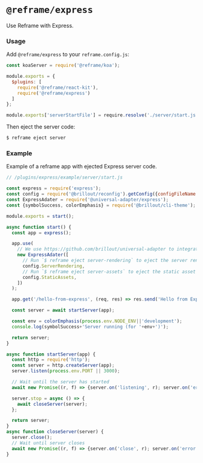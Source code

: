 <!---






    WARNING, READ THIS.
    This is a computed file. Do not edit.
    Edit `/plugins/express/readme.template.md` instead.












    WARNING, READ THIS.
    This is a computed file. Do not edit.
    Edit `/plugins/express/readme.template.md` instead.












    WARNING, READ THIS.
    This is a computed file. Do not edit.
    Edit `/plugins/express/readme.template.md` instead.












    WARNING, READ THIS.
    This is a computed file. Do not edit.
    Edit `/plugins/express/readme.template.md` instead.












    WARNING, READ THIS.
    This is a computed file. Do not edit.
    Edit `/plugins/express/readme.template.md` instead.






-->

# `@reframe/express`

Use Reframe with Express.

### Usage

Add `@reframe/express` to your `reframe.config.js`:

~~~js
const koaServer = require('@reframe/koa');

module.exports = {
  $plugins: [
    require('@reframe/react-kit'),
    require('@reframe/express')
  ]
};

module.exports['serverStartFile'] = require.resolve('./server/start.js');
~~~

Then eject the server code:

~~~js
$ reframe eject server
~~~

### Example

Example of a reframe app with ejected Express server code.

~~~js
// /plugins/express/example/server/start.js

const express = require('express');
const config = require('@brillout/reconfig').getConfig({configFileName: 'reframe.config.js'});
const ExpressAdater = require('@universal-adapter/express');
const {symbolSuccess, colorEmphasis} = require('@brillout/cli-theme');

module.exports = start();

async function start() {
  const app = express();

  app.use(
    // We use https://github.com/brillout/universal-adapter to integrate Reframe with Koa
    new ExpressAdater([
      // Run `$ reframe eject server-rendering` to eject the server rendering code
      config.ServerRendering,
      // Run `$ reframe eject server-assets` to eject the static asset serving code
      config.StaticAssets,
    ])
  );

  app.get('/hello-from-express', (req, res) => res.send('Hello from Express'))

  const server = await startServer(app);

  const env = colorEmphasis(process.env.NODE_ENV||'development');
  console.log(symbolSuccess+'Server running (for '+env+')');

  return server;
}

async function startServer(app) {
  const http = require('http');
  const server = http.createServer(app);
  server.listen(process.env.PORT || 3000);

  // Wait until the server has started
  await new Promise((r, f) => {server.on('listening', r); server.on('error', f);});

  server.stop = async () => {
    await closeServer(server);
  };

  return server;
}
async function closeServer(server) {
  server.close();
  // Wait until server closes
  await new Promise((r, f) => {server.on('close', r); server.on('error', f);});
}
~~~

<!---






    WARNING, READ THIS.
    This is a computed file. Do not edit.
    Edit `/plugins/express/readme.template.md` instead.












    WARNING, READ THIS.
    This is a computed file. Do not edit.
    Edit `/plugins/express/readme.template.md` instead.












    WARNING, READ THIS.
    This is a computed file. Do not edit.
    Edit `/plugins/express/readme.template.md` instead.












    WARNING, READ THIS.
    This is a computed file. Do not edit.
    Edit `/plugins/express/readme.template.md` instead.












    WARNING, READ THIS.
    This is a computed file. Do not edit.
    Edit `/plugins/express/readme.template.md` instead.






-->
